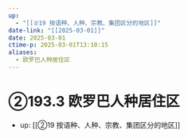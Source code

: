 ```yaml
---
up:
  - "[[②19 按语种、人种、宗教、集团区分的地区]]"
date-link: "[[2025-03-01]]"
date: 2025-03-01
ctime-p: 2025-03-01T13:10:15
aliases:
  - 欧罗巴人种居住区
---
```


# ②193.3 欧罗巴人种居住区

- up: [[②19 按语种、人种、宗教、集团区分的地区]]
